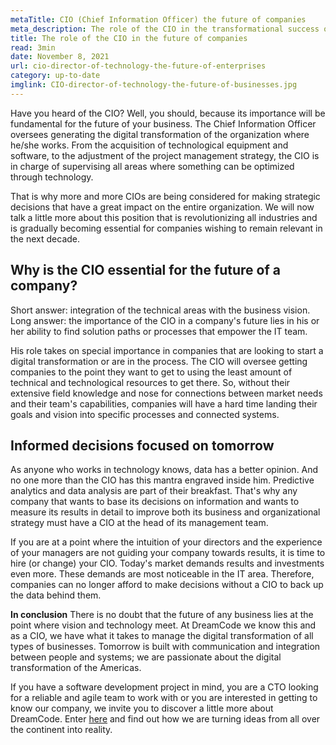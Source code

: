 ```yaml
---
metaTitle: CIO (Chief Information Officer) the future of companies
meta_description: The role of the CIO in the transformational success of companies and its importance for their digital transformation.
title: The role of the CIO in the future of companies
read: 3min
date: November 8, 2021
url: cio-director-of-technology-the-future-of-enterprises
category: up-to-date
imglink: CIO-director-of-technology-the-future-of-businesses.jpg
---
```


Have you heard of the CIO? Well, you should, because its importance will be fundamental for the future of your business. The Chief Information Officer oversees generating the digital transformation of the organization where he/she works. From the acquisition of technological equipment and software, to the adjustment of the project management strategy, the CIO is in charge of supervising all areas where something can be optimized through technology.

That is why more and more CIOs are being considered for making strategic decisions that have a great impact on the entire organization. We will now talk a little more about this position that is revolutionizing all industries and is gradually becoming essential for companies wishing to remain relevant in the next decade.

## Why is the CIO essential for the future of a company?

Short answer: integration of the technical areas with the business vision. Long answer: the importance of the CIO in a company's future lies in his or her ability to find solution paths or processes that empower the IT team.

His role takes on special importance in companies that are looking to start a digital transformation or are in the process. The CIO will oversee getting companies to the point they want to get to using the least amount of technical and technological resources to get there. So, without their extensive field knowledge and nose for connections between market needs and their team's capabilities, companies will have a hard time landing their goals and vision into specific processes and connected systems.

## Informed decisions focused on tomorrow

As anyone who works in technology knows, data has a better opinion. And no one more than the CIO has this mantra engraved inside him. Predictive analytics and data analysis are part of their breakfast. That's why any company that wants to base its decisions on information and wants to measure its results in detail to improve both its business and organizational strategy must have a CIO at the head of its management team.

If you are at a point where the intuition of your directors and the experience of your managers are not guiding your company towards results, it is time to hire (or change) your CIO. Today's market demands results and investments even more. These demands are most noticeable in the IT area. Therefore, companies can no longer afford to make decisions without a CIO to back up the data behind them.

**In conclusion**
There is no doubt that the future of any business lies at the point where vision and technology meet. At DreamCode we know this and as a CIO, we have what it takes to manage the digital transformation of all types of businesses. Tomorrow is built with communication and integration between people and systems; we are passionate about the digital transformation of the Americas.

If you have a software development project in mind, you are a CTO looking for a reliable and agile team to work with or you are interested in getting to know our company, we invite you to discover a little more about DreamCode. Enter [here](https://www.dreamcodesoft.com/en/about) and find out how we are turning ideas from all over the continent into reality.
